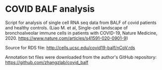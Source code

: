 # COVID BALF analysis

Script for analysis of single cell RNA seq data from BALF of covid patients and healthy controls.  (Liao M. et al, Single-cell landscape of bronchoalveolar immune cells in patients with COVID-19, Nature Medicine, 2020. https://www.nature.com/articles/s41591-020-0901-9)

Source for RDS file: http://cells.ucsc.edu/covid19-balf/nCoV.rds 

Annotation txt files were downloaded from the author's GitHub repository: https://github.com/zhangzlab/covid_balf
